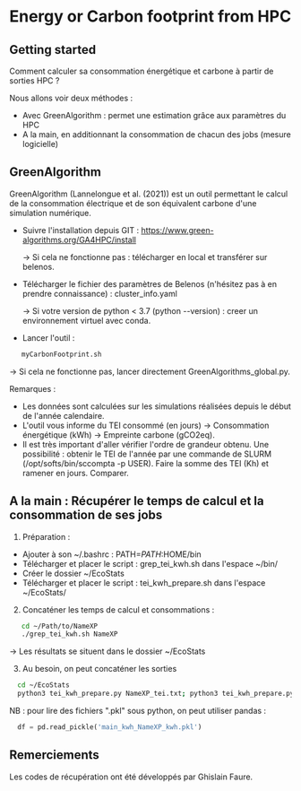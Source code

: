 # Energy or Carbon footprint from HPC



## Getting started

Comment calculer sa consommation énergétique et carbone à partir de sorties HPC ?

Nous allons voir deux méthodes :
- Avec GreenAlgorithm : permet une estimation grâce aux paramètres du HPC
- A la main, en additionnant la consommation de chacun des jobs (mesure logicielle)

## GreenAlgorithm

GreenAlgorithm (Lannelongue et al. (2021)) est un outil permettant le calcul de la consommation électrique et de son équivalent carbone d'une simulation numérique.

- Suivre l'installation depuis GIT : https://www.green-algorithms.org/GA4HPC/install
  
    → Si cela ne fonctionne pas : télécharger en local et transférer sur belenos.
  
- Télécharger le fichier des paramètres de Belenos (n'hésitez pas à en prendre connaissance) : cluster_info.yaml
  
    → Si votre version de python < 3.7 (python --version) : creer un environnement virtuel avec conda.

- Lancer l'outil :
```sh
   myCarbonFootprint.sh
```

→ Si cela ne fonctionne pas, lancer directement GreenAlgorithms_global.py.


Remarques :

- Les données sont calculées sur les simulations réalisées depuis le début de l'année calendaire.
- L'outil vous informe du TEI consommé (en jours) → Consommation énergétique (kWh) → Empreinte carbone (gCO2eq).
- Il est très important d'aller vérifier l'ordre de grandeur obtenu. Une possibilité :  obtenir le TEI de l'année par une commande de SLURM (/opt/softs/bin/sccompta -p USER). Faire la somme des TEI (Kh) et ramener en jours. Comparer.


## A la main : Récupérer le temps de calcul et la consommation de ses jobs

1) Préparation :

- Ajouter à son ~/.bashrc : PATH=$PATH:$HOME/bin
- Télécharger et placer le script : grep_tei_kwh.sh dans l'espace ~/bin/
- Créer le dossier ~/EcoStats
- Télécharger et placer le script : tei_kwh_prepare.sh dans l'espace ~/EcoStats/


2) Concaténer les temps de calcul et consommations :
```sh
   cd ~/Path/to/NameXP
   ./grep_tei_kwh.sh NameXP
```
→ Les résultats se situent dans le dossier ~/EcoStats


3) Au besoin, on peut concaténer les sorties 
 ```sh
   cd ~/EcoStats
   python3 tei_kwh_prepare.py NameXP_tei.txt; python3 tei_kwh_prepare.py NameXP_kwh.txt
 ```
NB : pour lire des fichiers ".pkl" sous python, on peut utiliser pandas :
 ```py
   df = pd.read_pickle('main_kwh_NameXP_kwh.pkl')
 ```


## Remerciements
Les codes de récupération ont été développés par Ghislain Faure.
